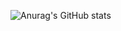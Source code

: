 ![Anurag's GitHub stats](https://github-readme-stats.vercel.app/api?username=imuhammadamin&show_icons=true&theme=tokyonight)
